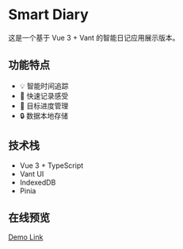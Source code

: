 # Smart Diary
这是一个基于 Vue 3 + Vant 的智能日记应用展示版本。

## 功能特点
- 💡 智能时间追踪
- 📝 快速记录感受
- 🎯 目标进度管理
- 🔒 数据本地存储

## 技术栈
- Vue 3 + TypeScript
- Vant UI
- IndexedDB
- Pinia

## 在线预览
[Demo Link](https://smartdairy.vercel.app/#/diary)

